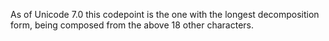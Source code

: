 As of Unicode 7.0 this codepoint is the one with the longest decomposition
form, being composed from the above 18 other characters.
